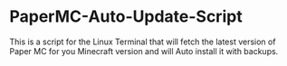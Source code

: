 # PaperMC-Auto-Update-Script
This is a script for the Linux Terminal that will fetch the latest version of Paper MC for you Minecraft version and will Auto install it with backups.
